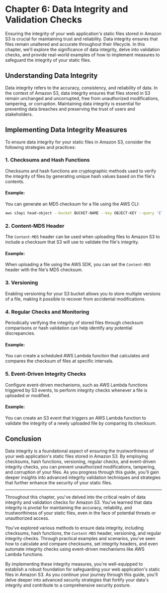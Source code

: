 # Chapter 6: Data Integrity and Validation Checks

Ensuring the integrity of your web application's static files stored in Amazon S3 is crucial for maintaining trust and reliability. Data integrity ensures that files remain unaltered and accurate throughout their lifecycle. In this chapter, we'll explore the significance of data integrity, delve into validation checks, and provide real-world examples of how to implement measures to safeguard the integrity of your static files.

## Understanding Data Integrity

Data integrity refers to the accuracy, consistency, and reliability of data. In the context of Amazon S3, data integrity ensures that files stored in S3 remain unchanged and uncorrupted, free from unauthorized modifications, tampering, or corruption. Maintaining data integrity is essential for preventing data breaches and preserving the trust of users and stakeholders.

## Implementing Data Integrity Measures

To ensure data integrity for your static files in Amazon S3, consider the following strategies and practices:

### 1. **Checksums and Hash Functions**

Checksums and hash functions are cryptographic methods used to verify the integrity of files by generating unique hash values based on the file's contents.

#### Example:

You can generate an MD5 checksum for a file using the AWS CLI:
```sh
aws s3api head-object --bucket BUCKET-NAME --key OBJECT-KEY --query 'ETag'
```

### 2. **Content-MD5 Header**

The `Content-MD5` header can be used when uploading files to Amazon S3 to include a checksum that S3 will use to validate the file's integrity.

#### Example:

When uploading a file using the AWS SDK, you can set the `Content-MD5` header with the file's MD5 checksum.

### 3. **Versioning**

Enabling versioning for your S3 bucket allows you to store multiple versions of a file, making it possible to recover from accidental modifications.

### 4. **Regular Checks and Monitoring**

Periodically verifying the integrity of stored files through checksum comparisons or hash validation can help identify any potential discrepancies.

#### Example:

You can create a scheduled AWS Lambda function that calculates and compares the checksum of files at specific intervals.

### 5. **Event-Driven Integrity Checks**

Configure event-driven mechanisms, such as AWS Lambda functions triggered by S3 events, to perform integrity checks whenever a file is uploaded or modified.

#### Example:

You can create an S3 event that triggers an AWS Lambda function to validate the integrity of a newly uploaded file by comparing its checksum.

## Conclusion

Data integrity is a foundational aspect of ensuring the trustworthiness of your web application's static files stored in Amazon S3. By employing checksums, hash functions, versioning, regular checks, and event-driven integrity checks, you can prevent unauthorized modifications, tampering, and corruption of your files. As you progress through this guide, you'll gain deeper insights into advanced integrity validation techniques and strategies that further enhance the security of your static files.

---

Throughout this chapter, you've delved into the critical realm of data integrity and validation checks for Amazon S3. You've learned that data integrity is pivotal for maintaining the accuracy, reliability, and trustworthiness of your static files, even in the face of potential threats or unauthorized access.

You've explored various methods to ensure data integrity, including checksums, hash functions, the `Content-MD5` header, versioning, and regular integrity checks. Through practical examples and scenarios, you've seen how to calculate and compare checksums, set integrity headers, and even automate integrity checks using event-driven mechanisms like AWS Lambda functions.

By implementing these integrity measures, you're well-equipped to establish a robust foundation for safeguarding your web application's static files in Amazon S3. As you continue your journey through this guide, you'll delve deeper into advanced security strategies that fortify your data's integrity and contribute to a comprehensive security posture.